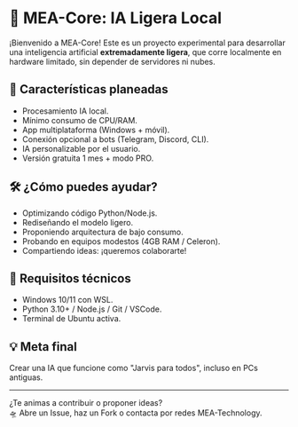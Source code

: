 # 🧠 MEA-Core: IA Ligera Local

¡Bienvenido a MEA-Core! Este es un proyecto experimental para desarrollar una inteligencia artificial **extremadamente ligera**, que corre localmente en hardware limitado, sin depender de servidores ni nubes.

## 🚀 Características planeadas
- Procesamiento IA local.
- Mínimo consumo de CPU/RAM.
- App multiplataforma (Windows + móvil).
- Conexión opcional a bots (Telegram, Discord, CLI).
- IA personalizable por el usuario.
- Versión gratuita 1 mes + modo PRO.

## 🛠️ ¿Cómo puedes ayudar?
- Optimizando código Python/Node.js.
- Rediseñando el modelo ligero.
- Proponiendo arquitectura de bajo consumo.
- Probando en equipos modestos (4GB RAM / Celeron).
- Compartiendo ideas: ¡queremos colaborarte!

## 🤖 Requisitos técnicos
- Windows 10/11 con WSL.
- Python 3.10+ / Node.js / Git / VSCode.
- Terminal de Ubuntu activa.

## 💡 Meta final
Crear una IA que funcione como "Jarvis para todos", incluso en PCs antiguas.

---

¿Te animas a contribuir o proponer ideas?  
🛸 Abre un Issue, haz un Fork o contacta por redes MEA-Technology.
